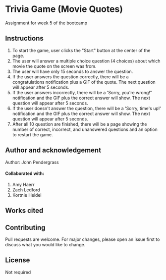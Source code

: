 # Trivia Game (Movie Quotes)
Assignment for week 5 of the bootcamp

## Instructions
1. To start the game, user clicks the "Start" button at the center of the page. 
2. The user will answer a multiple choice question (4 choices) about which movie the quote on the screen was from.
3. The user will have only 15 seconds to answer the question. 
4. If the user answers the question correctly, there will be a congratulations notification plus a GIF of the quote. The next question will appear after 5 seconds. 
5. If the user answers incorrectly, there will be a 'Sorry, you're wrong!" notification and the GIF plus the correct answer will show. The next question will appear after 5 seconds. 
6. If the user doesn't answer the question, there will be a 'Sorry, time's up!' notification and the GIF plus the correct answer will show. The next question will appear after 5 seconds. 
7. After all 10 question are finished, there will be a page showing the number of correct, incorrect, and unanswered questions and an option to restart the game. 

## Author and acknowledgement
Author: John Pendergrass

#### Collaborated with:
1. Amy Haerr
2. Zach Ledford
3. Kortnie Heidel

## Works cited



## Contributing
Pull requests are welcome. For major changes, please open an issue first to discuss what you would like to change. 

## License
Not required

